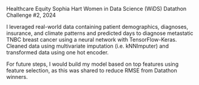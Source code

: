 Healthcare Equity
Sophia Hart
Women in Data Science (WiDS) Datathon Challenge #2, 2024

I leveraged real-world data containing patient demographics, diagnoses, insurance, and climate patterns and predicted days to diagnose metastatic TNBC breast cancer using a neural network with TensorFlow-Keras. Cleaned data using multivariate imputation (i.e. kNNImputer) and transformed data using one hot encoder.

For future steps, I would build my model based on top features using feature selection, as this was shared to reduce RMSE from Datathon winners.
